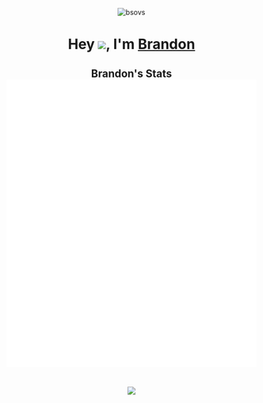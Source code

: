 <!--
**bsovs/bsovs** is a ✨ _special_ ✨ repository because its `README.md` (this file) appears on your GitHub profile.

Here are some ideas to get you started:

- 🔭 I’m currently working on ...
- 🌱 I’m currently learning ...
- 👯 I’m looking to collaborate on ...
- 🤔 I’m looking for help with ...
- 💬 Ask me about ...
- 📫 How to reach me: ...
- 😄 Pronouns: ...
- ⚡ Fun fact: ...
-->

<p align="center"> <img src="https://komarev.com/ghpvc/?username=bsovs" alt="bsovs"/></p>

<h1 align="center"> Hey <img width="30px" src="https://github.com/arshsahzad/arshsahzad/blob/main/assets/gifs/hi.gif">, I'm <a href="https://www.linkedin.com/in/brandon-sovran/">Brandon</a></h1>


<h2 align="center"> Brandon's Stats
   <a href="https://www.linkedin.com/in/brandon-sovran/">
     <br><img src="https://github.com/bsovs/bsovs/blob/main/github-metrics.svg"><br> 
  </a>
</h2>

<div align="center">
  <br><img src="https://github-readme-stats.vercel.app/api?username=bsovs"><br> 
</div>
